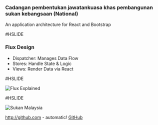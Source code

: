 ### Cadangan pembentukan jawatankuasa khas pembangunan sukan kebangsaan (National)

An application architecture for React and Bootstrap

#HSLIDE

### Flux Design

- Dispatcher: Manages Data Flow
- Stores: Handle State & Logic
- Views: Render Data via React

#HSLIDE

![Flux Explained](https://facebook.github.io/flux/img/flux-simple-f8-diagram-explained-1300w.png)

#HSLIDE

![Sukan Malaysia](https://upload.wikimedia.org/wikipedia/commons/8/81/Logo-sukma.jpg)

http://github.com - automatic!
[GitHub](http://github.com)
